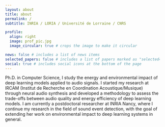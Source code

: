 ```yaml
---
layout: about
title: about
permalink: /
subtitle: INRIA / LORIA / Université de Lorraine / CNRS

profile:
  align: right
  image: prof_pic.jpg
  image_circular: true # crops the image to make it circular

news: false # includes a list of news items
selected_papers: false # includes a list of papers marked as "selected={true}"
social: true # includes social icons at the bottom of the page
---
```


Ph.D. in Computer Science, I study the energy and environmental impact of deep learning models applied to audio signals. I started my research at IRCAM (Institut de Recherche en Coordination Acoustique/Musique) through neural audio synthesis and developed a methodology to assess the trade-offs between audio quality and energy efficiency of deep learning models. I am currently a postdoctoral researcher at INRIA Nancy, where I continue my research in the field of sound event detection, with the goal of extending her work on environmental impact to deep learning systems in general.
